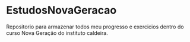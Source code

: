 # EstudosNovaGeracao
Repositorio para armazenar todos meu progresso e exercicios dentro do curso Nova Geração do instituto caldeira.
